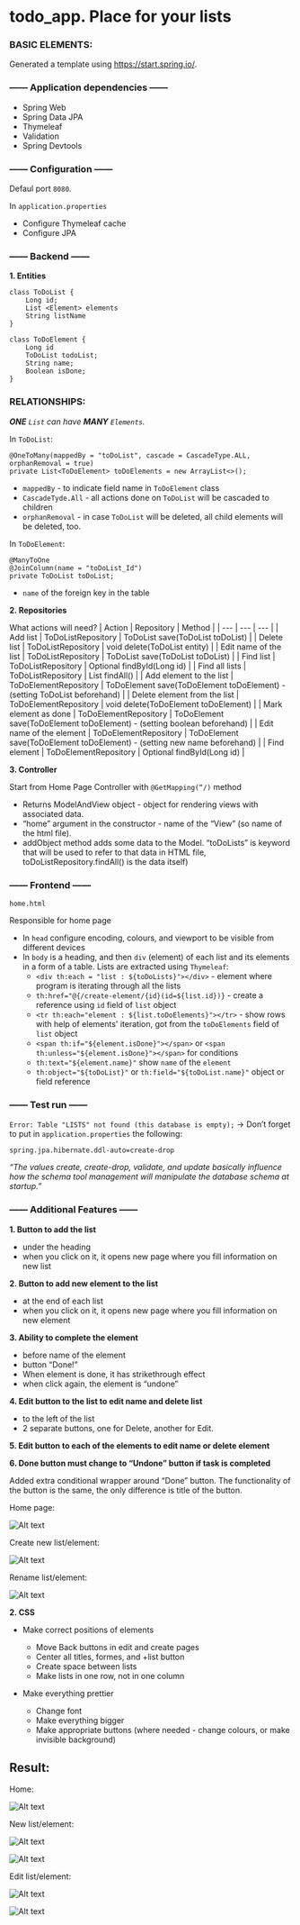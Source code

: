 # todo_app. Place for your lists 

### BASIC ELEMENTS:
Generated a template using https://start.spring.io/.

### —— Application dependencies —— 

- Spring Web
- Spring Data JPA
- Thymeleaf
- Validation
- Spring Devtools

### —— Configuration ——

Defaul port `8080`.

In `application.properties` 
- Configure Thymeleaf cache
- Configure JPA

### —— Backend —— 

**1. Entities**
```
class ToDoList {
    Long id;
    List <Element> elements
    String listName
}
```
```
class ToDoElement {
    Long id
    ToDoList todoList;
    String name;
    Boolean isDone;
}

```

### RELATIONSHIPS:
_**ONE** `List` can have **MANY** `Elements`._

In `ToDoList`:

```
@OneToMany(mappedBy = "toDoList", cascade = CascadeType.ALL, orphanRemoval = true)
private List<ToDoElement> toDoElements = new ArrayList<>();
```
- `mappedBy` - to indicate field name in `ToDoElement` class
- `CascadeTyde.All` - all actions done on `ToDoList` will be cascaded to children
- `orphanRemoval` - in case `ToDoList` will be deleted, all child elements will be deleted, too.

In `ToDoElement`:
```
@ManyToOne
@JoinColumn(name = "toDoList_Id")
private ToDoList toDoList;
```
- `name` of the foreign key in the table

**2. Repositories** 

What actions will need?
| Action | Repository | Method |
| --- | --- | --- |
| Add list | ToDoListRepository | ToDoList save(ToDoList toDoList) |
| Delete list | ToDoListRepository | void delete(ToDoList entity) |
| Edit name of the list | ToDoListRepository | ToDoList save(ToDoList toDoList) |
| Find list | ToDoListRepository | Optional<ToDoList> findById(Long id) |
| Find all lists | ToDoListRepository | List<ToDoList> findAll() |
| Add element to the list | ToDoElementRepository | ToDoElement save(ToDoElement toDoElement) - (setting ToDoList beforehand) |
| Delete element from the list | ToDoElementRepository | void delete(ToDoElement toDoElement) |
| Mark element as done | ToDoElementRepository | ToDoElement save(ToDoElement toDoElement) - (setting boolean beforehand) |
| Edit name of the element  | ToDoElementRepository | ToDoElement save(ToDoElement toDoElement) - (setting new name beforehand) |
| Find element | ToDoElementRepository | Optional<ToDoElement> findById(Long id) |

**3. Controller**

Start from Home Page Controller with `@GetMapping(“/)` method
- Returns ModelAndView object - object for rendering views with associated data. 
- “home” argument in the constructor - name of the “View” (so name of the html file). 
- addObject method adds some data to the Model. “toDoLists” is keyword that will be used to refer to that data in HTML file, toDoListRepository.findAll() is the data itself)

### —— Frontend ——

`home.html`

Responsible for home page
- In `head` configure encoding, colours, and viewport to be visible from different devices
- In `body` is a heading, and then `div` (element) of each list and its elements in a form of a table. Lists are extracted using `Thymeleaf`:
  - `<div th:each = "list : ${toDoLists}"></div>` - element where program is iterating through all the lists
  - `th:href="@{/create-element/{id}(id=${list.id})}` - create a reference using `id` field of `list` object
  - `<tr th:each="element : ${list.toDoElements}"></tr>` - show rows with help of elements' iteration, got from the `toDoElements` field of `list` object
  - `<span th:if="${element.isDone}"></span>` or `<span th:unless="${element.isDone}"></span>` for conditions
  - `th:text="${element.name}"` show `name` of the `element`
  - `th:object="${toDoList}"` or `th:field="${toDoList.name}"` object or field reference

### —— Test run ——

`Error: Table "LISTS" not found (this database is empty);` -> Don’t forget to put in `application.properties` the following:
```
spring.jpa.hibernate.ddl-auto=create-drop
```
*“The values create, create-drop, validate, and update basically influence how the schema tool management will manipulate the database schema at startup.”*

### —— Additional Features ——

**1. Button to add the list**
- under the heading 
- when you click on it, it opens new page where you fill information on new list


**2. Button to add new element to the list**
- at the end of each list
- when you click on it, it opens new page where you fill information on new element

**3. Ability to complete the element**
- before name of the element
- button “Done!”
- When element is done, it has strikethrough effect
- when click again, the element is “undone”

**4. Edit button to the list to edit name and delete list**
- to the left of the list
- 2 separate buttons, one for Delete, another for Edit. 

**5. Edit button to each of the elements to edit name or delete element**

**6. Done button must change to “Undone” button if task is completed**

Added extra conditional wrapper around “Done” button. The functionality of the button is the same, the only difference is title of the button.

Home page:

![Alt text](github_img/home.png)

Create new list/element:

![Alt text](github_img/newlist.png)

Rename list/element:

![Alt text](github_img/renamelist.png)

**2. CSS**
- Make correct positions of elements 
  - Move Back buttons in edit and create pages
  - Center all titles, formes, and +list button
  - Create space between lists
  - Make lists in one row, not in one column

- Make everything prettier
  - Change font
  - Make everything bigger
  - Make appropriate buttons (where needed - change colours, or make invisible background)

## Result:
Home:

![Alt text](github_img/home.png)

New list/element:

![Alt text](github_img/list.png)

![Alt text](github_img/element.png)

Edit list/element:

![Alt text](github_img/rename_list.png)

![Alt text](github_img/rename_element.png)
